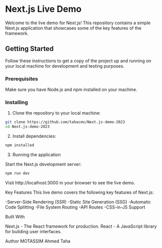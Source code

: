 # Next.js Live Demo

Welcome to the live demo for Next.js! This repository contains a simple Next.js application that showcases some of the key features of the framework.

## Getting Started

Follow these instructions to get a copy of the project up and running on your local machine for development and testing purposes.

### Prerequisites

Make sure you have Node.js and npm installed on your machine.

### Installing

1. Clone the repository to your local machine:

```bash
git clone https://github.com/tahacmv/Next.js-demo-2023
cd Next.js-demo-2023
```

2. Install dependencies:

```bash
npm installed
```

3. Running the application

Start the Next.js development server:


```bash
npm run dev
```

Visit http://localhost:3000 in your browser to see the live demo.

Key Features
This live demo covers the following key features of Next.js:

-Server-Side Rendering (SSR)
-Static Site Generation (SSG)
-Automatic Code Splitting
-File System Routing
-API Routes
-CSS-in-JS Support

Built With

Next.js - The React framework for production.
React - A JavaScript library for building user interfaces.


Author
MOTASSIM Ahmed Taha